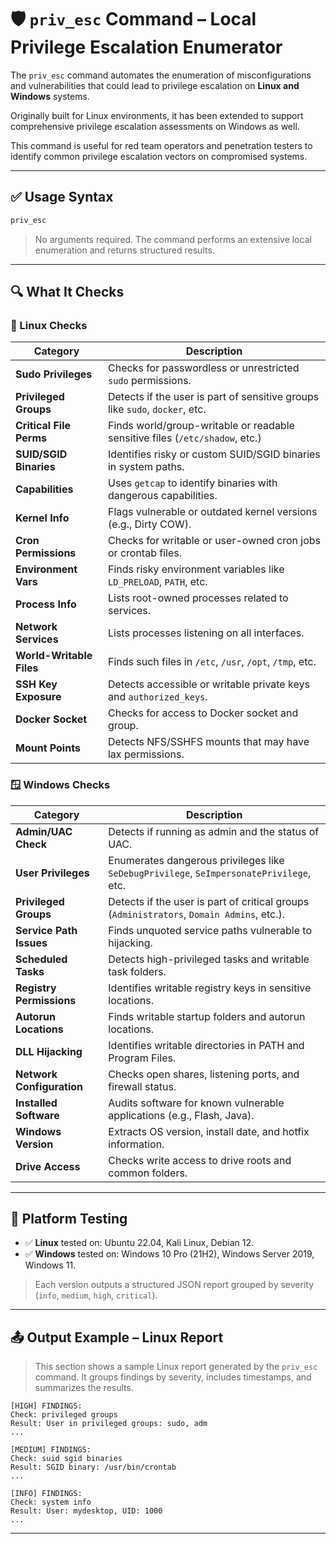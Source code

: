 # 🛡️ `priv_esc` Command – Local Privilege Escalation Enumerator

The `priv_esc` command automates the enumeration of misconfigurations and vulnerabilities that could lead to privilege escalation on **Linux and Windows** systems.

Originally built for Linux environments, it has been extended to support comprehensive privilege escalation assessments on Windows as well.

This command is useful for red team operators and penetration testers to identify common privilege escalation vectors on compromised systems.

---

## ✅ Usage Syntax

```bash
priv_esc
```

> No arguments required. The command performs an extensive local enumeration and returns structured results.

---

## 🔍 What It Checks

### 🔧 Linux Checks

| Category               | Description                                                                 |
|------------------------|-----------------------------------------------------------------------------|
| **Sudo Privileges**    | Checks for passwordless or unrestricted `sudo` permissions.                 |
| **Privileged Groups**  | Detects if the user is part of sensitive groups like `sudo`, `docker`, etc. |
| **Critical File Perms**| Finds world/group-writable or readable sensitive files (`/etc/shadow`, etc.)|
| **SUID/SGID Binaries** | Identifies risky or custom SUID/SGID binaries in system paths.              |
| **Capabilities**       | Uses `getcap` to identify binaries with dangerous capabilities.             |
| **Kernel Info**        | Flags vulnerable or outdated kernel versions (e.g., Dirty COW).             |
| **Cron Permissions**   | Checks for writable or user-owned cron jobs or crontab files.               |
| **Environment Vars**   | Finds risky environment variables like `LD_PRELOAD`, `PATH`, etc.           |
| **Process Info**       | Lists root-owned processes related to services.                             |
| **Network Services**   | Lists processes listening on all interfaces.                                |
| **World-Writable Files**| Finds such files in `/etc`, `/usr`, `/opt`, `/tmp`, etc.                   |
| **SSH Key Exposure**   | Detects accessible or writable private keys and `authorized_keys`.          |
| **Docker Socket**      | Checks for access to Docker socket and group.                               |
| **Mount Points**       | Detects NFS/SSHFS mounts that may have lax permissions.                     |

### 🪟 Windows Checks

| Category                  | Description                                                                 |
|---------------------------|-----------------------------------------------------------------------------|
| **Admin/UAC Check**       | Detects if running as admin and the status of UAC.                         |
| **User Privileges**       | Enumerates dangerous privileges like `SeDebugPrivilege`, `SeImpersonatePrivilege`, etc. |
| **Privileged Groups**     | Detects if the user is part of critical groups (`Administrators`, `Domain Admins`, etc.). |
| **Service Path Issues**   | Finds unquoted service paths vulnerable to hijacking.                      |
| **Scheduled Tasks**       | Detects high-privileged tasks and writable task folders.                   |
| **Registry Permissions**  | Identifies writable registry keys in sensitive locations.                  |
| **Autorun Locations**     | Finds writable startup folders and autorun locations.                      |
| **DLL Hijacking**         | Identifies writable directories in PATH and Program Files.                 |
| **Network Configuration** | Checks open shares, listening ports, and firewall status.                  |
| **Installed Software**    | Audits software for known vulnerable applications (e.g., Flash, Java).     |
| **Windows Version**       | Extracts OS version, install date, and hotfix information.                 |
| **Drive Access**          | Checks write access to drive roots and common folders.                     |

---

## 🧪 Platform Testing

- ✅ **Linux** tested on: Ubuntu 22.04, Kali Linux, Debian 12.
- ✅ **Windows** tested on: Windows 10 Pro (21H2), Windows Server 2019, Windows 11.

> Each version outputs a structured JSON report grouped by severity (`info`, `medium`, `high`, `critical`).

---

## 📤 Output Example – Linux Report

> This section shows a sample Linux report generated by the `priv_esc` command. It groups findings by severity, includes timestamps, and summarizes the results.

```
[HIGH] FINDINGS:
Check: privileged groups
Result: User in privileged groups: sudo, adm
...

[MEDIUM] FINDINGS:
Check: suid sgid binaries
Result: SGID binary: /usr/bin/crontab
...

[INFO] FINDINGS:
Check: system info
Result: User: mydesktop, UID: 1000
...
```

---


